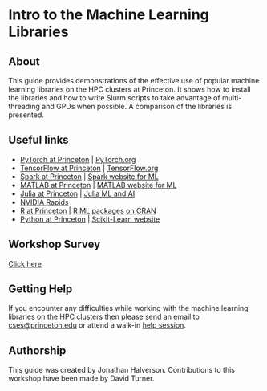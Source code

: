 # Intro to the Machine Learning Libraries

## About
This guide provides demonstrations of the effective use of popular machine learning libraries on the HPC clusters at Princeton. It shows how to install the libraries and how to write Slurm scripts to take advantage of multi-threading and GPUs when possible. A comparison of the libraries is presented.

## Useful links
- [PyTorch at Princeton](https://github.com/PrincetonUniversity/install_pytorch)  |  [PyTorch.org](https://pytorch.org)  
- [TensorFlow at Princeton](https://github.com/PrincetonUniversity/slurm_mnist) | [TensorFlow.org](https://www.tensorflow.org)  
- [Spark at Princeton](https://researchcomputing.princeton.edu/faq/spark-via-slurm) | [Spark website for ML](https://spark.apache.org/docs/2.2.0/ml-guide.html)  
- [MATLAB at Princeton](https://researchcomputing.princeton.edu/matlab) | [MATLAB website for ML](https://www.mathworks.com/solutions/machine-learning.html)  
- [Julia at Princeton](https://researchcomputing.princeton.edu/julia) | [Julia ML and AI](https://juliacomputing.com/domains/ml-and-ai.html)  
- [NVIDIA Rapids](https://rapids.ai/)  
- [R at Princeton](https://researchcomputing.princeton.edu/R) | [R ML packages on CRAN](https://cran.r-project.org/web/views/MachineLearning.html)  
- [Python at Princeton](https://github.com/PrincetonUniversity/installing_python_packages) | [Scikit-Learn website](https://scikit-learn.org/stable/)  

## Workshop Survey
[Click here](https://forms.gle/WhoAcb1J82XVTqq38)

## Getting Help

If you encounter any difficulties while working with the machine learning libraries on the HPC clusters then please send an email to <a href="mailto:cses@princeton.edu">cses@princeton.edu</a> or attend a walk-in <a href="https://researchcomputing.princeton.edu/education/help-sessions">help session</a>.

## Authorship

This guide was created by Jonathan Halverson. Contributions to this workshop have been made by David Turner.
